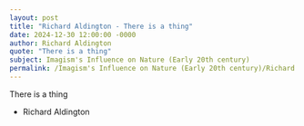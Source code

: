 ```yaml
---
layout: post
title: "Richard Aldington - There is a thing"
date: 2024-12-30 12:00:00 -0000
author: Richard Aldington
quote: "There is a thing"
subject: Imagism's Influence on Nature (Early 20th century)
permalink: /Imagism's Influence on Nature (Early 20th century)/Richard Aldington/Richard Aldington - There is a thing
---
```


There is a thing

- Richard Aldington
